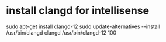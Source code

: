 # install clangd for intellisense
sudo apt-get install clangd-12
sudo update-alternatives --install /usr/bin/clangd clangd /usr/bin/clangd-12 100
